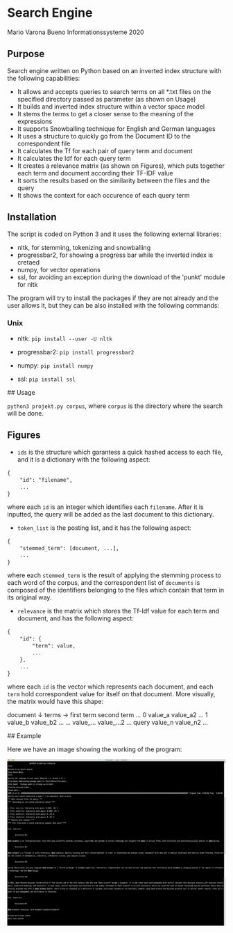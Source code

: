 # Search Engine
Mario Varona Bueno
Informationssysteme 2020

## Purpose

Search engine written on Python based on an inverted index structure with the following capabilities:

- It allows and accepts queries to search terms on all *.txt files on the specified directory passed as parameter (as shown on Usage)
- It builds and inverted index structure within a vector space model
- It stems the terms to get a closer sense to the meaning of the expressions
- It supports Snowballing technique for English and German languages
- It uses a structure to quickly go from the Document ID to the correspondent file
- It calculates the Tf for each pair of query term and document
- It calculates the Idf for each query term
- It creates a relevance matrix (as shown on Figures), which puts together each term and document according their TF-IDF value
- It sorts the results based on the similarity between the files and the query
- It shows the context for each occurence of each query term

## Installation

The script is coded on Python 3 and it uses the following external libraries:

- nltk, for stemming, tokenizing and snowballing
- progressbar2, for showing a progress bar while the inverted index is cretaed
- numpy, for vector operations
- ssl, for avoiding an exception during the download of the 'punkt' module for nltk

The program will try to install the packages if they are not already and the user allows it, but they can be also installed with the following commands:

### Unix

- nltk:
`pip install --user -U nltk`

- progressbar2:
`pip install progressbar2`

- numpy:
`pip install numpy`

- ssl:
`pip install ssl`

## Usage

`python3 projekt.py corpus`, where `corpus` is the directory where the search will be done.

## Figures

- `ids` is the structure which garantess a quick hashed access to each file, and it is a dictionary with the following aspect:

```
{
	"id": "filename",
	...
}
```

where each `id` is an integer which identifies each `filename`. After it is inputted, the query will be added as the last document to this dictionary. 

- `token_list` is the posting list, and it has the following aspect:

```
{
	"stemmed_term": [document, ...],
	...
}
```

where each `stemmed_term` is the result of applying the stemming process to each word of the corpus, and the correspondent list of `documents` is composed of the identifiers belonging to the files which contain that term in its original way.

- `relevance` is the matrix which stores the Tf-Idf value for each term and document, and has the following aspect:

```
{
	"id": {
		"term": value,
		...
	},
	...
}
```

where each `id` is the vector which represents each document, and each `term` hold correspondent value for itself on that document. More visually, the matrix would have this shape:

document ↓	  terms →
			first term 		second term 	...
0			 value_a		 value_a2		...
1			 value_b		 value_b2		...
...			 value_...		 value_...2		...
query		 value_n		 value_n2		...

## Example

Here we have an image showing the working of the program:

<img src="example.png" alt="Search engine working" width="600"/>